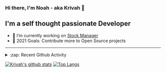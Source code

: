 ### Hi there, I'm Noah - aka Krivah 👋

## I'm a self thought passionate Developer

- 🌱 I’m currently working on [Stock Manager](https://github.com/krivahtoo/stockmanager)
- 🥅 2021 Goals: Contribute more to Open Source projects

---

<details>
  <summary>:zap: Recent Github Activity</summary>
  
<!--START_SECTION:activity-->
1. 🎉 Merged PR [#115](https://github.com/krivahtoo/telechat/pull/115) in [krivahtoo/telechat](https://github.com/krivahtoo/telechat)
2. 🎉 Merged PR [#119](https://github.com/krivahtoo/telechat/pull/119) in [krivahtoo/telechat](https://github.com/krivahtoo/telechat)
3. 💪 Opened PR [#87](https://github.com/kamiyaa/joshuto/pull/87) in [kamiyaa/joshuto](https://github.com/kamiyaa/joshuto)
4. 🎉 Merged PR [#55](https://github.com/krivahtoo/group-manager/pull/55) in [krivahtoo/group-manager](https://github.com/krivahtoo/group-manager)
5. 💪 Opened PR [#83](https://github.com/kamiyaa/joshuto/pull/83) in [kamiyaa/joshuto](https://github.com/kamiyaa/joshuto)
<!--END_SECTION:activity-->

</details>


  [![Krivah's github stats](https://github-readme-stats.vercel.app/api?username=krivahtoo&count_private=true&theme=tokyonight)](https://github.com/anuraghazra/github-readme-stats)
  [![Top Langs](https://github-readme-stats.vercel.app/api/top-langs/?username=krivahtoo&layout=compact&langs_count=10&theme=tokyonight)](https://github.com/anuraghazra/github-readme-stats)


